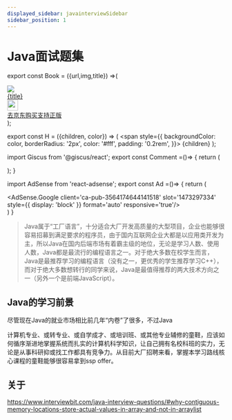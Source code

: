 ```yaml
---
displayed_sidebar: javainterviewSidebar
sidebar_position: 1
---
```


# Java面试题集

export const Book = ({url,img,title}) =>(
<div class="bookitem">
  <a href={url} target="_blank" class="book-content">
    <div class="book-img">
      <img src={img} />
    </div>
    <div class="book-detail">
      <div class="book-title">{title}</div>
      <div class="boook-desc">
        <img width="25" height="25" src="https://hackweek-1251009918.cos.ap-shanghai.myqcloud.com/hackway/cs/jd.svg" />
        <div class="book-jd">去京东购买支持正版</div>
      </div>
    </div>
  </a>
  </div> 
);

export const H = ({children, color}) => (
  <span
    style={{
      backgroundColor: color,
      borderRadius: '2px',
      color: '#fff',
      padding: '0.2rem',
    }}>
    {children}
  </span>
);

import Giscus from '@giscus/react';
export const Comment =()=> {
  return (
   <div className="comments-container">
      <Giscus
        src="https://giscus.app/client.js"
        id="comments"
        repo="lidongyx/hackwaydoc"
        repoId="R_kgDOHUMOyA"
        category="Announcements"
        categoryId="DIC_kwDOHUMOyM4CPCtD"
        mapping="title"
        reactionsEnabled="1"
        emitMetadata="0"
        inputPosition="top"
        theme="light"
        lang="zh-CN"
        crossorigin="anonymous"
      />
    </div>
  );
}

import AdSense from 'react-adsense';
export const Ad =()=> {
  return (
    <div className="ad-container">
      <AdSense.Google
        client='ca-pub-3564174644141518'
        slot='1473297334'
        style={{ display: 'block' }}
        format='auto'
        responsive='true'/>
    </div>
  )
}

>Java属于“工厂语言”，十分适合大厂开发高质量的大型项目，企业也能够很容易招募到满足要求的程序员，由于国内互联网企业大都是以应用类开发为主，所以Java在国内后端市场有着霸主级的地位，无论是学习人数、使用人数，Java都是最流行的编程语言之一。对于绝大多数在校学生而言，Java是最推荐学习的编程语言（没有之一，更优秀的学生推荐学习C++），而对于绝大多数想转行的同学来说，Java是最值得推荐的两大技术方向之一（另外一个是前端JavaScript）。

## Java的学习前景
尽管现在Java的就业市场相比前几年“内卷”了很多，不过Java



计算机专业、或转专业、或自学成才、或培训班、或其他专业辅修的童鞋，应该如何循序渐进地掌握系统而扎实的计算机科学知识，让自己拥有名校科班的实力，无论是从事科研抑或找工作都具有竞争力。从目前大厂招聘来看，掌握本学习路线核心课程的童鞋能够很容易拿到ssp offer。


## 关于


https://www.interviewbit.com/java-interview-questions/#why-contiguous-memory-locations-store-actual-values-in-array-and-not-in-arraylist


<Comment></Comment>